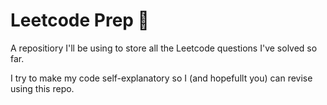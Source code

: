 # Leetcode Prep 🚀
A repositiory I'll be using to store all the Leetcode questions I've solved so far.

I try to make my code self-explanatory so I (and hopefullt you) can revise using this repo. 
